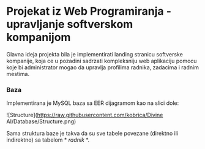 # Projekat iz Web Programiranja - upravljanje softverskom kompanijom

Glavna ideja projekta bila je implementirati landing stranicu softverske kompanije, koja ce u pozadini sadrzati kompleksniju web aplikaciju pomocu koje bi administrator mogao da upravlja profilima radnika, zadacima i radnim mestima. 

### Baza

Implementirana je MySQL baza sa EER dijagramom kao na slici dole:

![Structure](https://raw.githubusercontent.com/kobrica/Divine AI/Database/Structure.png)

Sama struktura baze je takva da su sve tabele povezane (direktno ili indirektno) sa tabelom * *radnik* *.
